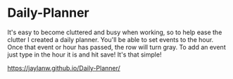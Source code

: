 # Daily-Planner

It's easy to become cluttered and busy when working, so to help ease the clutter I created a daily planner.
You'll be able to set events to the hour. Once that event or hour has passed, the row will turn gray. To add an event just type in the hour it is and hit save! It's that simple!

https://jaylanw.github.io/Daily-Planner/
